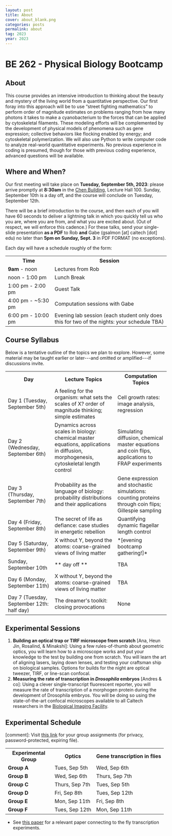 ```yaml
---
layout: post
title: About
cover: about_blank.png
categories: posts
permalink: about
tag: 2023
year: 2023
---
```

# BE 262 - Physical Biology Bootcamp

## About
This course provides an intensive introduction to thinking about the beauty and mystery of the living world from a quantitative perspective. Our first foray into this approach will be to use “street fighting mathematics” to perform order of magnitude estimates on problems ranging from how many photons it takes to make a cyanobacterium to the forces that can be applied by cytoskeletal filaments. These modeling efforts will be complemented by the development of physical models of phenomena such as gene expression; collective behaviors like flocking enabled by energy; and cytoskeletal polymerization. We will also use Python to write computer code to analyze real-world quantitative experiments. No previous experience in coding is presumed, though for those with previous coding experience, advanced questions will be available.

## Where and When?
Our first meeting will take place on **Tuesday, September 5th, 2023**: please arrive promptly at **8:30am** in the [Chen Building](https://www.caltech.edu/map/campus/tianqiao-and-chrissy-chen-neuroscience-research-building), Lecture Hall 100.
Sunday, September 10th is a day off, and the course will conclude on Tuesday, September 12th.

There will be a brief introduction to the course, and then each of you will have 60 seconds to deliver a lightning talk in which you quickly tell us who you are, where you are from, and what you are excited about. (Out of respect, we will enforce this cadence.)
For these talks, send your single-slide presentation **as a PDF** to Rob **and** Gabe (gsalmon [at] caltech [dot] edu) no later than **5pm on Sunday, Sept. 3** in PDF FORMAT (no exceptions).  

Each day will have a schedule roughly of the form:
<table>
<tr>
    <th style="width:130px"><b>Time</b></th>
    <th><b>Session</b></th>
</tr>
<tr>
    <td><b>9am</b> - noon</td>
    <td>Lectures from Rob</td>
</tr>
<tr>
    <td>noon - 1:00 pm</td>
    <td>Lunch Break</td>
</tr>
<tr>
    <td>1:00 pm - 2:00 pm</td>
    <td>Guest Talk</td>
</tr>
<tr>
    <td>4:00 pm - ~5:30 pm</td>
    <td>Computation sessions with Gabe</td>
</tr>
<tr>
    <td>6:00 pm - 10:00 pm</td>
    <td>Evening lab session (each student only does this for two of the nights: your schedule TBA)</td>
</tr>
</table>

## Course Syllabus

Below is a tentative outline of the topics we plan to explore. However, some material may be taught earlier or later---and omitted or amplified---if discussions invite.

<table>
<tr>
    <th style="width:130px"><b>Day</b></th>
    <th><b>Lecture Topics</b></th>
    <th><b>Computation Topics</b></th>
</tr>
<tr>
    <td>Day 1 (Tuesday, September 5th)</td>
    <td>
    A feeling for the organism: what sets the scales of X? order of magnitude thinking; simple estimates</td>
    <td>Cell growth rates: image analysis, regression</td>
</tr>
<tr>
    <td>Day 2 (Wednesday, September 6th)</td>
    <td>Dynamics across scales in biology: chemical master equations, applications in diffusion, morphogenesis, cytoskeletal length control</td>
    <td>Simulating diffusion, chemical master equations and coin flips, applications to FRAP experiments</td>
</tr>
<tr>
    <td>Day 3 (Thursday, September 7th)</td>
    <td>Probability as the language of biology: probability distributions and their applications</td>
    <td>Gene expression and stochastic simulations: counting proteins through coin flips; Gillespie sampling</td>
</tr>
<tr>
    <td>Day 4 (Friday, September 8th)</td>
    <td>The secret of life as defiance: case studies in energetic rebellion</td>
    <td>Quantifying dynamic flagellar length control</td>
</tr>
<tr>
    <td>Day 5 (Saturday, September 9th)</td>
    <td>X without Y, beyond the atoms: coarse-grained views of living matter</td>
    <td>*[evening bootcamp gathering!]*</td>
</tr>
<tr>
    <td> Sunday, September 10th </td>
    <td>** day off **</td>
    <td>TBA</td>
</tr>
<tr>
    <td>Day 6 (Monday, September 11th)</td>
    <td>X without Y, beyond the atoms: coarse-grained views of living matter</td>
    <td>TBA</td>
</tr>
<tr>
    <td>Day 7 (Tuesday, September 12th: half day)</td>
    <td>The dreamer's toolkit: closing provocations</td>
    <td>None</td>
</tr>
</table>

## Experimental Sessions
1. **Building an optical trap or TIRF microscope from scratch** [Ana, Heun Jin, Rosalind, & Minakshi]: Using a few rules-of-thumb about geometric optics, you will learn how to a microscope works and put your knowledge to the test by building one from scratch. You will learn the art of aligning lasers, laying down lenses, and testing your craftsman ship on biological samples. Options for builds for the night are optical tweezer, TIRF, or line-scan confocal.
2. **Measuring the rate of transcription in *Drosophila* embryos** [Andres & co]: Using a clever single-transcript fluorescent reporter, you will measure the rate of transcription of a morphogen protein during the development of Drosophila embryos. You will be doing so using the state-of-the-art confocal microscopes available to all Caltech researchers in the [Biological Imaging Facility](http://bioimaging.caltech.edu/).

## Experimental Schedule
[comment]: Visit [this link](https://www.dropbox.com/scl/fi/a6zqfdy83q3zrbmto6o1h/Bootcamp_RP_2022_final_grouped.xlsx?dl=0&rlkey=pgqy6xllx9gyy93w3q3n3vee1) for your group assignments (for privacy, password-protected, expiring file). 
<table>
<tr>
    <th style="width:130px"><b>Experimental Group</b></th>
    <th><b>Optics</b></th>
    <th><b>Gene transcription in flies</b></th>
</tr>
<tr>
    <td><b>Group A</b></td>
    <td>Tues, Sep 5th</td>
    <td>Wed, Sep 6th</td>
</tr>
<tr>
    <td><b>Group B</b></td>
    <td>Wed, Sep 6th</td>
    <td>Thurs, Sep 7th</td>
</tr>
<tr>
    <td><b>Group C</b></td>
    <td>Thurs, Sep 7th</td>
    <td>Tues, Sep 5th</td>
</tr>
<tr>
    <td><b>Group D</b></td>
    <td>Fri, Sep 8th</td>
    <td>Tues, Sep 12th</td>
</tr>
<tr>
    <td><b>Group E</b></td>
    <td>Mon, Sep 11th</td>
    <td>Fri, Sep 8th</td>
</tr>
<tr>
    <td><b>Group F</b></td>
    <td>Tues, Sep 12th</td>
    <td>Mon, Sep 11th</td>
</tr>
</table>

* See [this paper](http://rpdata.caltech.edu/courses/bootcamp2022/Liu2021.pdf) for a relevant paper connecting to the fly transcription experiments.